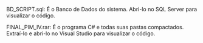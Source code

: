 BD_SCRIPT.sql: É o Banco de Dados do sistema. Abri-lo no SQL Server para visualizar o código.

FINAL_PIM_IV.rar: É o programa C# e todas suas pastas compactados. Extraí-lo e abri-lo no Visual Studio para visualizar o código.
